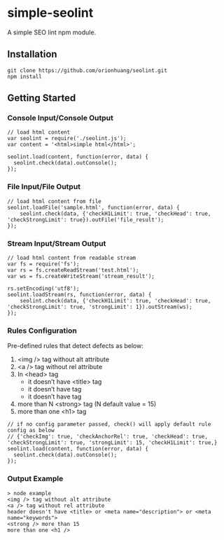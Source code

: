 # simple-seolint
A simple SEO lint npm module.

## Installation
```
git clone https://github.com/orionhuang/seolint.git
npm install
```

## Getting Started
### Console Input/Console Output
```
// load html content
var seolint = require('./seolint.js');
var content = '<html>simple html</html>';

seolint.load(content, function(error, data) {
  seolint.check(data).outConsole();
});
```

### File Input/File Output
```
// load html content from file
seolint.loadFile('sample.html', function(error, data) {
	seolint.check(data, {'checkH1Limit': true, 'checkHead': true, 'checkStrongLimit': true}).outFile('file_result');
});
```

### Stream Input/Stream Output
```
// load html content from readable stream
var fs = require('fs');
var rs = fs.createReadStream('test.html');
var ws = fs.createWriteStream('stream_result');

rs.setEncoding('utf8');
seolint.loadStream(rs, function(error, data) {
	seolint.check(data, {'checkH1Limit': true, 'checkHead': true, 'checkStrongLimit': true, 'strongLimit': 1}).outStream(ws);
});
```

### Rules Configuration
Pre-defined rules that detect defects as below:
1. \<img /> tag without alt attribute
2. \<a /> tag without rel attribute
3. In \<head> tag
   - it doesn’t have \<title> tag
   - it doesn’t have <meta name=“descriptions” /> tag
   - it doesn’t have <meta name=“keywords” /> tag
4. more than N \<strong> tag (N default value = 15)
5. more than one \<h1> tag

```
// if no config parameter passed, check() will apply default rule config as below
// {'checkImg': true, 'checkAnchorRel': true, 'checkHead': true, 'checkStrongLimit': true, 'strongLimit': 15, 'checkH1Limit': true,}
seolint.load(content, function(error, data) {
  seolint.check(data).outConsole();
});

```
### Output Example
```
> node example
<img /> tag without alt attribute
<a /> tag without rel attribute
header doesn't have <title> or <meta name="description"> or <meta name="keywords">
<strong /> more than 15
more than one <h1 />

```
